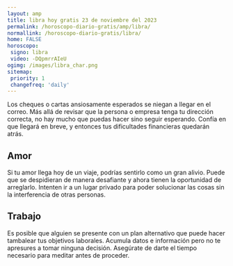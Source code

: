 ```yaml
---
layout: amp
title: libra hoy gratis 23 de noviembre del 2023 
permalink: /horoscopo-diario-gratis/amp/libra/
normallink: /horoscopo-diario-gratis/libra/
home: FALSE
horoscopo:
 signo: libra
 video: -DQpmrrAIeU
ogimg: /images/libra_char.png
sitemap:
 priority: 1
 changefreq: 'daily'
---
```



Los cheques o cartas ansiosamente esperados se niegan a llegar en el correo. Más allá de revisar que la persona o empresa tenga tu dirección correcta, no hay mucho que puedas hacer sino seguir esperando. Confía en que llegará en breve, y entonces tus dificultades financieras quedarán atrás.

## Amor

Si tu amor llega hoy de un viaje, podrías sentirlo como un gran alivio. Puede que se despidieran de manera desafiante y ahora tienen la oportunidad de arreglarlo. Intenten ir a un lugar privado para poder solucionar las cosas sin la interferencia de otras personas.

## Trabajo

Es posible que alguien se presente con un plan alternativo que puede hacer tambalear tus objetivos laborales. Acumula datos e información pero no te apresures a tomar ninguna decisión. Asegúrate de darte el tiempo necesario para meditar antes de proceder.